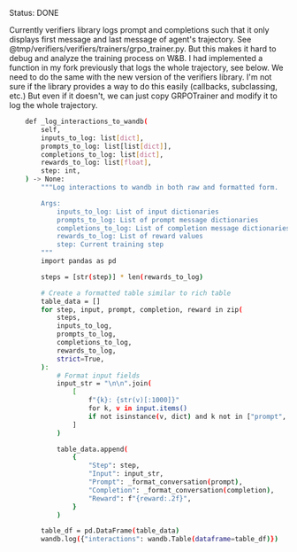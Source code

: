 Status: DONE

Currently verifiers library logs prompt and completions such that it only displays first message and last message of agent's trajectory. See @tmp/verifiers/verifiers/trainers/grpo_trainer.py. But this makes it hard to debug and analyze the training process on W&B. I had implemented a function in my fork previously that logs the whole trajectory, see below. We need to do the same with the new version of the verifiers library. I'm not sure if the library provides a way to do this easily (callbacks, subclassing, etc.) But even if it doesn't, we can just copy GRPOTrainer and modify it to log the whole trajectory.

```sh
    def _log_interactions_to_wandb(
        self,
        inputs_to_log: list[dict],
        prompts_to_log: list[list[dict]],
        completions_to_log: list[dict],
        rewards_to_log: list[float],
        step: int,
    ) -> None:
        """Log interactions to wandb in both raw and formatted form.

        Args:
            inputs_to_log: List of input dictionaries
            prompts_to_log: List of prompt message dictionaries
            completions_to_log: List of completion message dictionaries
            rewards_to_log: List of reward values
            step: Current training step
        """
        import pandas as pd

        steps = [str(step)] * len(rewards_to_log)

        # Create a formatted table similar to rich table
        table_data = []
        for step, input, prompt, completion, reward in zip(
            steps,
            inputs_to_log,
            prompts_to_log,
            completions_to_log,
            rewards_to_log,
            strict=True,
        ):
            # Format input fields
            input_str = "\n\n".join(
                [
                    f"{k}: {str(v)[:1000]}"
                    for k, v in input.items()
                    if not isinstance(v, dict) and k not in ["prompt", "docs"]
                ]
            )

            table_data.append(
                {
                    "Step": step,
                    "Input": input_str,
                    "Prompt": _format_conversation(prompt),
                    "Completion": _format_conversation(completion),
                    "Reward": f"{reward:.2f}",
                }
            )

        table_df = pd.DataFrame(table_data)
        wandb.log({"interactions": wandb.Table(dataframe=table_df)})

```